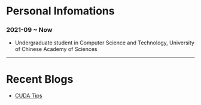      
# Personal Infomations

### 2021-09 ~ Now
 - Undergraduate student in Computer Science and Technology, University of Chinese Academy of Sciences

* * *

# Recent Blogs

 - [CUDA Tips](./Blogs/Blog2024/CUDA_tips.md)

